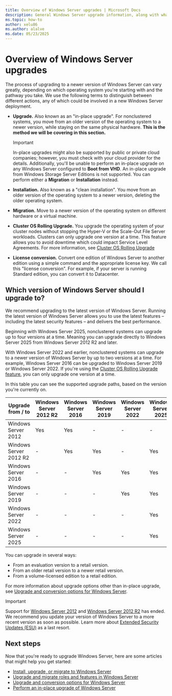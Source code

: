 ```yaml
---
title: Overview of Windows Server upgrades | Microsoft Docs
description: General Windows Server upgrade information, along with what to think through before you do the actual upgrade.
ms.topic: how-to
author: xelu86
ms.author: alalve
ms.date: 05/23/2025
---
```


# Overview of Windows Server upgrades

The process of upgrading to a newer version of Windows Server can vary greatly, depending on which
operating system you're starting with and the pathway you take. We use the following terms to
distinguish between different actions, any of which could be involved in a new Windows Server
deployment.

- **Upgrade.** Also known as an "in-place upgrade". For nonclustered systems, you move from an
  older version of the operating system to a newer version, while staying on the same physical
  hardware. **This is the method we will be covering in this section.**

    > [!Important]
    > In-place upgrades might also be supported by public or private cloud companies; however, you
    > must check with your cloud provider for the details. Additionally, you'll be unable to perform
    > an in-place upgrade on any Windows Server configured to **Boot from VHD**. An in-place upgrade
    > from Windows Storage Server Editions is not supported. You can perform either a **Migration**
    > or **Installation** instead.

- **Installation.** Also known as a "clean installation". You move from an older version of the
  operating system to a newer version, deleting the older operating system.

- **Migration.** Move to a newer version of the operating system on different hardware or a virtual machine.

- **Cluster OS Rolling Upgrade.** You upgrade the operating system of your cluster nodes without
  stopping the Hyper-V or the Scale-Out File Server workloads. Clusters can only upgrade one version
  at a time. This feature allows you to avoid downtime which could impact Service Level Agreements.
  For more information, see
  [Cluster OS Rolling Upgrade](../failover-clustering/cluster-operating-system-rolling-upgrade.md)

- **License conversion.** Convert one edition of Windows Server to another edition using a simple command and the appropriate license key.  We call this "license conversion". For example, if your server is running Standard edition, you can convert it to Datacenter.

## Which version of Windows Server should I upgrade to?

We recommend upgrading to the latest version of Windows Server. Running the latest version of
Windows Server allows you to use the latest features – including the latest security features – and
delivers the best performance.

Beginning with Windows Server 2025, nonclustered systems can upgrade up to four versions at a time.
Meaning you can upgrade directly to Windows Server 2025 from Windows Server 2012 R2 and later.

With Windows Server 2022 and earlier, nonclustered systems can upgrade to a newer version of
Windows Server by up to two versions at a time. For example, Windows Server 2016 can be upgraded to
Windows Server 2019 or Windows Server 2022. If you're using the
[Cluster OS Rolling Upgrade feature](../failover-clustering/Cluster-Operating-System-Rolling-Upgrade.md),
you can only upgrade one version at a time.

In this table you can see the supported upgrade paths, based on the version you're currently on.

| Upgrade from / to | Windows   Server 2012 R2 | Windows   Server 2016 | Windows   Server 2019 | Windows   Server 2022 | Windows   Server 2025|
|--|--|--|--|--|--|
| Windows   Server 2012 | Yes | Yes | - | - | - |
| Windows   Server 2012 R2 | - | Yes | Yes | - | Yes |
| Windows   Server 2016 | - | - | Yes | Yes | Yes |
| Windows   Server 2019 | - | - | - | Yes | Yes |
| Windows   Server 2022 | - | - | - | - | Yes |
| Windows   Server 2025 | - | - | - | - | Yes |

You can upgrade in several ways:

- From an evaluation version to a retail version.
- From an older retail version to a newer retail version.
- From a volume-licensed edition to a retail edition.

For more information about upgrade options other
than in-place upgrade, see
[Upgrade and conversion options for Windows Server](../get-started/upgrade-conversion-options.md).

> [!IMPORTANT]
> Support for [Windows Server 2012](/lifecycle/products/windows-server-2012) and
> [Windows Server 2012 R2](/lifecycle/products/windows-server-2012-r2) has ended. We recommend you
> update your version of Windows Server to a more recent version as soon as possible. Learn more
> about [Extended Security Updates (ESU)](extended-security-updates-overview.md) as a last resort.

## Next steps

Now that you're ready to upgrade Windows Server, here are some articles that might help you get
started:

- [Install, upgrade, or migrate to Windows Server](install-upgrade-migrate.md)
- [Upgrade and migrate roles and features in Windows Server](upgrade-migrate-roles-features.md)
- [Upgrade and conversion options for Windows Server](upgrade-conversion-options.md)
- [Perform an in-place upgrade of Windows Server](perform-in-place-upgrade.md)
